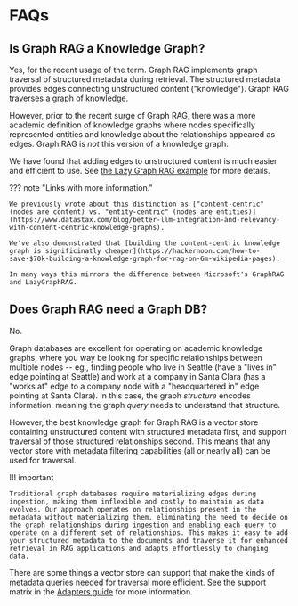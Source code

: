 # FAQs

## Is Graph RAG a Knowledge Graph?

Yes, for the recent usage of the term.
Graph RAG implements graph traversal of structured metadata during retrieval.
The structured metadata provides edges connecting unstructured content ("knowledge").
Graph RAG traverses a graph of knowledge.

However, prior to the recent surge of Graph RAG, there was a more academic definition of knowledge graphs where nodes specifically represented entities and knowledge about the relationships appeared as edges. Graph RAG is *not* this version of a knowledge graph.

We have found that adding edges to unstructured content is much easier and efficient to use.
See [the Lazy Graph RAG example](../examples/lazy-graph-rag.ipynb) for more details.

??? note "Links with more information."

    We previously wrote about this distinction as ["content-centric" (nodes are content) vs. "entity-centric" (nodes are entities)](https://www.datastax.com/blog/better-llm-integration-and-relevancy-with-content-centric-knowledge-graphs).

    We've also demonstrated that [building the content-centric knowledge graph is significinatly cheaper](https://hackernoon.com/how-to-save-$70k-building-a-knowledge-graph-for-rag-on-6m-wikipedia-pages).

    In many ways this mirrors the difference between Microsoft's GraphRAG and LazyGraphRAG.

## Does Graph RAG need a Graph DB?

No.

Graph databases are excellent for operating on academic knowledge graphs, where you way be looking for specific relationships between multiple nodes -- eg., finding people who live in Seattle (have a "lives in" edge pointing at Seattle) and work at a company in Santa Clara (has a "works at" edge to a company node with a "headquartered in" edge pointing at Santa Clara). In this case, the graph *structure* encodes information, meaning the graph *query* needs to understand that structure.

However, the best knowledge graph for Graph RAG is a vector store containing unstructured content with structured metadata first, and support traversal of those structured relationships second. This means that any vector store with metadata filtering capabilities (all or nearly all) can be used for traversal.

!!! important

    Traditional graph databases require materializing edges during ingestion, making them inflexible and costly to maintain as data evolves. Our approach operates on relationships present in the metadata without materializing them, eliminating the need to decide on the graph relationships during ingestion and enabling each query to operate on a different set of relationships. This makes it easy to add your structured metadata to the documents and traverse it for enhanced retrieval in RAG applications and adapts effortlessly to changing data.

There are some things a vector store can support that make the kinds of metadata queries needed for traversal more efficient. See the support matrix in the [Adapters guide](../guide/adapters.md) for more information.